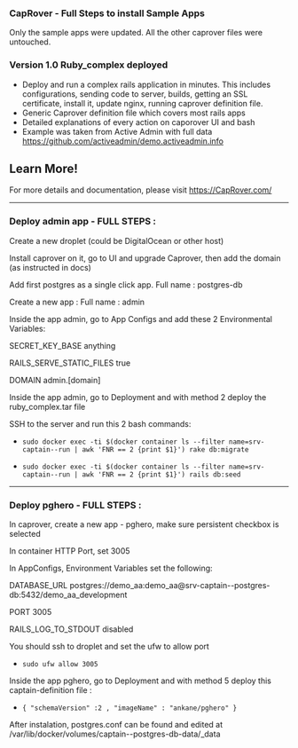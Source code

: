 ### CapRover - Full Steps to install Sample Apps
Only the sample apps were updated. All the other caprover files were untouched.


### Version 1.0     Ruby_complex deployed
- Deploy and run a complex rails application in minutes. This includes configurations, sending code to server, builds, getting an SSL certificate, install it, update nginx, running caprover definition file.
- Generic Caprover definition file which covers most rails apps
- Detailed explanations of every action on caporover UI and bash
- Example was taken from Active Admin with full data
https://github.com/activeadmin/demo.activeadmin.info

## Learn More!

For more details and documentation, please visit https://CapRover.com/



___




### Deploy admin app - FULL STEPS :

Create a new droplet (could be DigitalOcean or other host)

Install caprover on it, go to UI and upgrade Caprover, then add the domain (as instructed in docs)

Add first postgres as a single click app. Full name : postgres-db

Create a new app : Full name : admin

Inside the app admin, go to App Configs and add these 2 Environmental Variables:

SECRET_KEY_BASE							anything

RAILS_SERVE_STATIC_FILES				true

DOMAIN									admin.[domain]

Inside the app admin, go to Deployment and with method 2 deploy the ruby_complex.tar file

SSH to the server and run this 2 bash commands:

- `sudo docker exec -ti $(docker container ls --filter name=srv-captain--run | awk 'FNR == 2 {print $1}') rake db:migrate`

- `sudo docker exec -ti $(docker container ls --filter name=srv-captain--run | awk 'FNR == 2 {print $1}') rails db:seed`




___



### Deploy pghero - FULL STEPS :

In caprover, create a new app - pghero, make sure persistent checkbox is selected

In container HTTP Port, set 3005

In AppConfigs, Environment Variables set the following:

DATABASE_URL	postgres://demo_aa:demo_aa@srv-captain--postgres-db:5432/demo_aa_development

PORT			3005

RAILS_LOG_TO_STDOUT		disabled

You should ssh to droplet and set the ufw to allow port

- `sudo ufw allow 3005`

Inside the app pghero, go to Deployment and with method 5 deploy this captain-definition file :

- `{
 "schemaVersion" :2 ,
   "imageName" : "ankane/pghero"
}
`

After instalation, postgres.conf can be found and edited at 
/var/lib/docker/volumes/captain--postgres-db-data/_data
